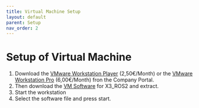 ```yaml
---
title: Virtual Machine Setup
layout: default
parent: Setup
nav_order: 2
---
```


# Setup of Virtual Machine
1. Download the [VMware Workstation Player](companyportal:ApplicationId=e5adaa2d-a492-4467-9b2b-14e166061008) (2,50€/Month) or the [VMware Workstation Pro](companyportal:ApplicationId=1a1ebc20-dcff-4594-803c-c28b84ff99fe) (6,00€/Month) fron the Company Portal.
2. Then download the [VM Software](https://drive.google.com/drive/folders/1ZspD01n9u-WIFMsEWEGu6Sy1BVa_cTk5) for X3_ROS2 and extract.
3. Start the workstation
4. Select the software file and press start.